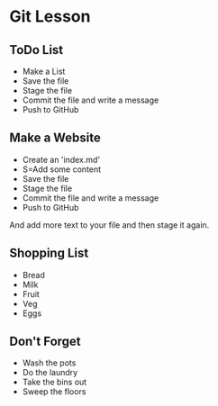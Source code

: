 # Git Lesson

## ToDo List

* Make a List
* Save the file
* Stage the file
* Commit the file and write a message
* Push to GitHub

## Make a Website

* Create an 'index.md'
* S=Add some content
* Save the file
* Stage the file
* Commit the file and write a message
* Push to GitHub

And add more text to your file and then stage it again.

## Shopping List

* Bread
* Milk
* Fruit
* Veg
* Eggs

## Don't Forget

* Wash the pots
* Do the laundry
* Take the bins out
* Sweep the floors
